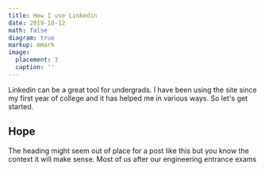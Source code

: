 ```yaml
---
title: How I use Linkedin
date: 2019-10-12
math: false
diagram: true
markup: mmark
image:
  placement: 3
  caption: ''
---
```


Linkedin can be a great tool for undergrads. I have been using the site since my first year of college and it has helped me in various ways. So let's get started.

## Hope
The heading might seem out of place for a post like this but you know the context it will make sense. Most of us after our engineering entrance exams 